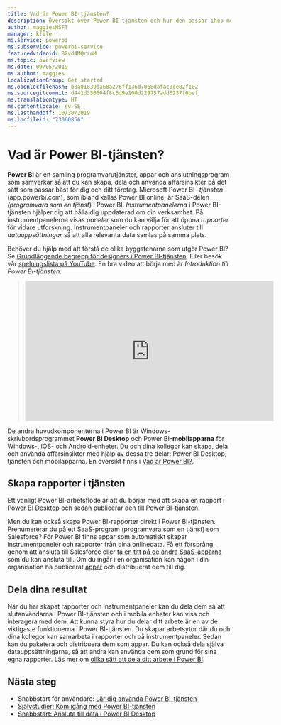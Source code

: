 ```yaml
---
title: Vad är Power BI-tjänsten?
description: Översikt över Power BI-tjänsten och hur den passar ihop med de andra delarna av Power BI.
author: maggiesMSFT
manager: kfile
ms.service: powerbi
ms.subservice: powerbi-service
featuredvideoid: B2vd4MQrz4M
ms.topic: overview
ms.date: 09/05/2019
ms.author: maggies
LocalizationGroup: Get started
ms.openlocfilehash: b8a01839da68a276ff136d7068dafac0ce82f102
ms.sourcegitcommit: d441d350504f8c6d9e100d229757add6237f0bef
ms.translationtype: HT
ms.contentlocale: sv-SE
ms.lasthandoff: 10/30/2019
ms.locfileid: "73060856"
---
```

# <a name="what-is-the-power-bi-service"></a>Vad är Power BI-tjänsten?
**Power BI** är en samling programvarutjänster, appar och anslutningsprogram som samverkar så att du kan skapa, dela och använda affärsinsikter på det sätt som passar bäst för dig och ditt företag. Microsoft Power BI *-tjänsten* (app.powerbi.com), som ibland kallas Power BI online, är SaaS-delen *(programvara som en tjänst*) i Power BI. *Instrumentpanelerna* i Power BI-tjänsten hjälper dig att hålla dig uppdaterad om din verksamhet. På instrumentpanelerna visas *paneler* som du kan välja för att öppna *rapporter* för vidare utforskning. Instrumentpaneler och rapporter ansluter till *datauppsättningar* så att alla relevanta data samlas på samma plats. 

Behöver du hjälp med att förstå de olika byggstenarna som utgör Power BI? Se [Grundläggande begrepp för designers i Power BI-tjänsten](service-basic-concepts.md). Eller besök vår [spelningslista på YouTube](https://www.youtube.com/playlist?list=PL1N57mwBHtN0JFoKSR0n-tBkUJHeMP2cP). En bra video att börja med är *Introduktion till Power BI-tjänsten*:

> 
> <iframe width="560" height="315" src="https://www.youtube.com/embed/B2vd4MQrz4M" frameborder="0" allowfullscreen></iframe>
> 

De andra huvudkomponenterna i Power BI är Windows-skrivbordsprogrammet **Power BI Desktop** och Power BI-**mobilapparna** för Windows-, iOS- och Android-enheter. Du och dina kollegor kan skapa, dela och använda affärsinsikter med hjälp av dessa tre delar: Power BI Desktop, tjänsten och mobilapparna. En översikt finns i [Vad är Power BI?](fundamentals/power-bi-overview.md).

## <a name="creating-reports-in-the-service"></a>Skapa rapporter i tjänsten
Ett vanligt Power BI-arbetsflöde är att du börjar med att skapa en rapport i Power BI Desktop och sedan publicerar den till Power BI-tjänsten.  

Men du kan också skapa Power BI-rapporter direkt i Power BI-tjänsten. Prenumererar du på ett SaaS-program (programvara som en tjänst) som Salesforce? För Power BI finns appar som automatiskt skapar instrumentpaneler och rapporter från dina onlinedata. Få ett försprång genom att ansluta till Salesforce eller [ta en titt på de andra SaaS-apparna](service-get-data.md) som du kan ansluta till. Om du ingår i en organisation kan någon i din organisation ha publicerat [appar](service-create-distribute-apps.md) och distribuerat dem till dig.

## <a name="sharing-your-findings"></a>Dela dina resultat 

När du har skapat rapporter och instrumentpaneler kan du dela dem så att slutanvändarna i Power BI-tjänsten och i mobila enheter kan visa och interagera med dem. Att kunna styra hur du delar ditt arbete är en av de viktigaste funktionerna i Power BI-tjänsten. Du skapar arbetsytor där du och dina kollegor kan samarbeta i rapporter och på instrumentpaneler. Sedan kan du paketera och distribuera dem som appar. Du kan också dela själva datauppsättningarna, så att andra kan använda dem som grund för sina egna rapporter. Läs mer om [olika sätt att dela ditt arbete i Power BI](service-how-to-collaborate-distribute-dashboards-reports.md).

## <a name="next-steps"></a>Nästa steg
- Snabbstart för användare: [Lär dig använda Power BI-tjänsten](consumer/end-user-experience.md)   
- [Självstudier: Kom igång med Power BI-tjänsten](service-get-started.md)
- [Snabbstart: Ansluta till data i Power BI Desktop](desktop-quickstart-connect-to-data.md)
